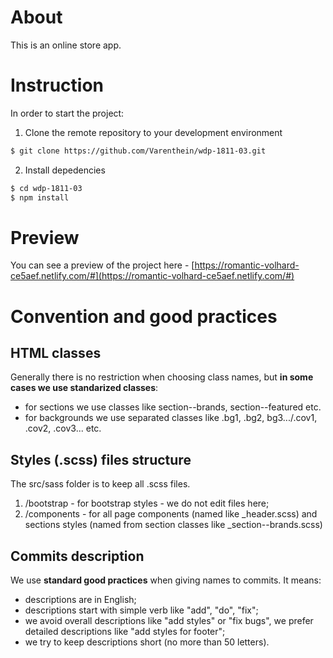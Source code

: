 # About

This is an online store app.

# Instruction

In order to start the project:

1. Clone the remote repository to your development environment

```sh
$ git clone https://github.com/Varenthein/wdp-1811-03.git
```

2. Install depedencies

```sh
$ cd wdp-1811-03
$ npm install
```

# Preview

You can see a preview of the project here - [https://romantic-volhard-ce5aef.netlify.com/#](https://romantic-volhard-ce5aef.netlify.com/#)


# Convention and good practices 

## HTML classes
Generally there is no restriction when choosing class names, but **in some cases we use standarized classes**:
- for sections we use classes like section--brands, section--featured etc. 
- for backgrounds we use separated classes like .bg1, .bg2, bg3.../.cov1, .cov2, .cov3... etc.

## Styles (.scss) files structure
The src/sass folder is to keep all .scss files.
1. /bootstrap - for bootstrap styles - we do not edit files here;
2. /components - for all page components (named like _header.scss) and sections styles (named from section classes like _section--brands.scss)

## Commits description
We use **standard good practices** when giving names to commits. It means:
- descriptions are in English;
- descriptions start with simple verb like "add", "do", "fix";
- we avoid overall descriptions like "add styles" or "fix bugs", we prefer detailed descriptions like "add styles for footer";
- we try to keep descriptions short (no more than 50 letters).